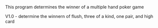 This program determines the winner of a multiple hand poker game

V1.0 - determine the winnern of flush, three of a kind, one pair, and high card
